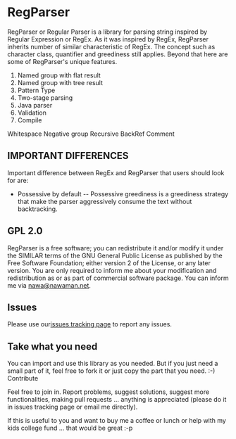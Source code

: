 # RegParser

RegParser or Regular Parser is a library for parsing string inspired by Regular Expression or RegEx.
As it was inspired by RegEx, RegParser inherits number of similar characteristic of RegEx.
The concept such as character class, quantifier and greediness still applies.
Beyond that here are some of RegParser's unique features.

1. Named group with flat result
2. Named group with tree result
3. Pattern Type
4. Two-stage parsing
5. Java parser
5. Validation
6. Compile

Whitespace
Negative group
Recursive
BackRef
Comment

## IMPORTANT DIFFERENCES

Important difference between RegEx and RegParser that users should look for are:

- Possessive by default -- Possessive greediness is a greediness strategy that make the parser aggressively consume the 
    text without backtracking.

## GPL 2.0

RegParser is a free software; you can redistribute it and/or modify it under the SIMILAR terms of the GNU General Public
License as published by the Free Software Foundation; either version 2 of the License, or any later version. You are 
only required to inform me about your modification and redistribution as or as part of commercial software package. You
can inform me via nawa@nawaman.net.

## Issues

Please use our[issues tracking page](https://github.com/NawaMan/RegParser/issues) to report any issues.

## Take what you need

You can import and use this library as you needed. But if you just need a small part of it, feel free to fork it or just copy the part that you need. :-)
Contribute

Feel free to join in. Report problems, suggest solutions, suggest more functionalities, making pull requests ... anything is appreciated (please do it in issues tracking page or email me directly).

If this is useful to you and want to buy me a coffee or lunch or help with my kids college fund ... that would be great :-p